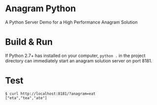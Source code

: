 # Anagram Python

A Python Server Demo for a High Performance Anagram Solution

# Build & Run

If Python 2.7+ has installed on your computer, `python .` in the project directory can immediately start an anagram solution server on port 8181.

# Test


```
$ curl http://localhost:8181/?anagram=eat
["eta","tea","ate"]
```
